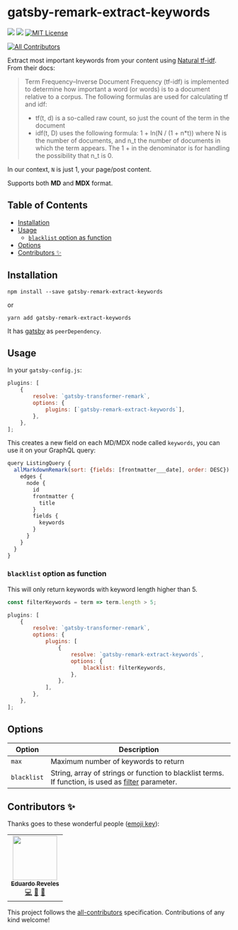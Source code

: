 # gatsby-remark-extract-keywords

[![](https://img.shields.io/github/workflow/status/osiux/gatsby-remark-extract-keywords/Release)](https://github.com/osiux/gatsby-remark-extract-keywords/actions) [![](https://img.shields.io/bundlephobia/min/gatsby-remark-extract-keywords)](https://bundlephobia.com/result?p=gatsby-remark-extract-keywords) [![MIT License](https://img.shields.io/npm/l/gatsby-remark-extract-keywords)](https://github.com/osiux/gatsby-remark-extract-keywords/blob/master/license)

<!-- ALL-CONTRIBUTORS-BADGE:START - Do not remove or modify this section -->

[![All Contributors](https://img.shields.io/badge/all_contributors-1-orange.svg?style=flat-square)](#contributors-)

<!-- ALL-CONTRIBUTORS-BADGE:END -->

Extract most important keywords from your content using [Natural tf-idf](https://github.com/NaturalNode/natural#tf-idf). From their docs:

> Term Frequency–Inverse Document Frequency (tf-idf) is implemented to determine how important a word (or words) is to a document relative to a corpus. The following formulas are used for calculating tf and idf:
>
> -   tf(t, d) is a so-called raw count, so just the count of the term in the document
> -   idf(t, D) uses the following formula: 1 + ln(N / (1 + n\*t)) where N is the number of documents, and n_t the number of documents in which the term appears. The 1 + in the denominator is for handling the possibility that n_t is 0.

In our context, `N` is just 1, your page/post content.

Supports both **MD** and **MDX** format.

## Table of Contents

<!-- START doctoc generated TOC please keep comment here to allow auto update -->
<!-- DON'T EDIT THIS SECTION, INSTEAD RE-RUN doctoc TO UPDATE -->

-   [Installation](#installation)
-   [Usage](#usage)
    -   [`blacklist` option as function](#blacklist-option-as-function)
-   [Options](#options)
-   [Contributors ✨](#contributors-)

<!-- END doctoc generated TOC please keep comment here to allow auto update -->

## Installation

`npm install --save gatsby-remark-extract-keywords`

or

`yarn add gatsby-remark-extract-keywords`

It has [gatsby](https://github.com/gatsbyjs/gatsby) as `peerDependency`.

## Usage

In your `gatsby-config.js`:

```javascript
plugins: [
    {
        resolve: `gatsby-transformer-remark`,
        options: {
            plugins: [`gatsby-remark-extract-keywords`],
        },
    },
];
```

This creates a new field on each MD/MDX node called `keywords`, you can use it on your GraphQL query:

```javascript
query ListingQuery {
  allMarkdownRemark(sort: {fields: [frontmatter___date], order: DESC}) {
    edges {
      node {
        id
        frontmatter {
          title
        }
        fields {
          keywords
        }
      }
    }
  }
}
```

### `blacklist` option as function

This will only return keywords with keyword length higher than 5.

```javascript
const filterKeywords = term => term.length > 5;

plugins: [
    {
        resolve: `gatsby-transformer-remark`,
        options: {
            plugins: [
                {
                    resolve: `gatsby-remark-extract-keywords`,
                    options: {
                        blacklist: filterKeywords,
                    },
                },
            ],
        },
    },
];
```

## Options

| Option      | Description                                                                                                                                                                                         |
| ----------- | --------------------------------------------------------------------------------------------------------------------------------------------------------------------------------------------------- |
| `max`       | Maximum number of keywords to return                                                                                                                                                                |
| `blacklist` | String, array of strings or function to blacklist terms. If function, is used as [filter](https://developer.mozilla.org/en-US/docs/Web/JavaScript/Reference/Global_Objects/Array/filter) parameter. |

## Contributors ✨

Thanks goes to these wonderful people ([emoji key](https://allcontributors.org/docs/en/emoji-key)):

<!-- ALL-CONTRIBUTORS-LIST:START - Do not remove or modify this section -->
<!-- prettier-ignore-start -->
<!-- markdownlint-disable -->
<table>
  <tr>
    <td align="center"><a href="https://www.osiux.ws/"><img src="https://avatars2.githubusercontent.com/u/204463?v=4" width="100px;" alt=""/><br /><sub><b>Eduardo Reveles</b></sub></a><br /><a href="https://github.com/osiux/gatsby-remark-extract-keywords/commits?author=osiux" title="Code">💻</a> <a href="https://github.com/osiux/gatsby-remark-extract-keywords/commits?author=osiux" title="Documentation">📖</a> <a href="#ideas-osiux" title="Ideas, Planning, & Feedback">🤔</a></td>
  </tr>
</table>

<!-- markdownlint-enable -->
<!-- prettier-ignore-end -->

<!-- ALL-CONTRIBUTORS-LIST:END -->

This project follows the [all-contributors](https://github.com/all-contributors/all-contributors) specification. Contributions of any kind welcome!
